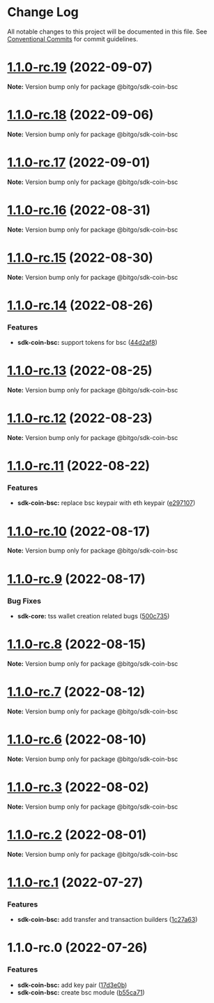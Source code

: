 # Change Log

All notable changes to this project will be documented in this file.
See [Conventional Commits](https://conventionalcommits.org) for commit guidelines.

# [1.1.0-rc.19](https://github.com/BitGo/BitGoJS/compare/@bitgo/sdk-coin-bsc@1.1.0-rc.18...@bitgo/sdk-coin-bsc@1.1.0-rc.19) (2022-09-07)

**Note:** Version bump only for package @bitgo/sdk-coin-bsc





# [1.1.0-rc.18](https://github.com/BitGo/BitGoJS/compare/@bitgo/sdk-coin-bsc@1.1.0-rc.17...@bitgo/sdk-coin-bsc@1.1.0-rc.18) (2022-09-06)

**Note:** Version bump only for package @bitgo/sdk-coin-bsc





# [1.1.0-rc.17](https://github.com/BitGo/BitGoJS/compare/@bitgo/sdk-coin-bsc@1.1.0-rc.16...@bitgo/sdk-coin-bsc@1.1.0-rc.17) (2022-09-01)

**Note:** Version bump only for package @bitgo/sdk-coin-bsc





# [1.1.0-rc.16](https://github.com/BitGo/BitGoJS/compare/@bitgo/sdk-coin-bsc@1.1.0-rc.15...@bitgo/sdk-coin-bsc@1.1.0-rc.16) (2022-08-31)

**Note:** Version bump only for package @bitgo/sdk-coin-bsc





# [1.1.0-rc.15](https://github.com/BitGo/BitGoJS/compare/@bitgo/sdk-coin-bsc@1.1.0-rc.14...@bitgo/sdk-coin-bsc@1.1.0-rc.15) (2022-08-30)

**Note:** Version bump only for package @bitgo/sdk-coin-bsc





# [1.1.0-rc.14](https://github.com/BitGo/BitGoJS/compare/@bitgo/sdk-coin-bsc@1.1.0-rc.13...@bitgo/sdk-coin-bsc@1.1.0-rc.14) (2022-08-26)


### Features

* **sdk-coin-bsc:** support tokens for bsc ([44d2af8](https://github.com/BitGo/BitGoJS/commit/44d2af8f3f14bc61d31e6a0b8482a68db2a7d23e))





# [1.1.0-rc.13](https://github.com/BitGo/BitGoJS/compare/@bitgo/sdk-coin-bsc@1.1.0-rc.12...@bitgo/sdk-coin-bsc@1.1.0-rc.13) (2022-08-25)

**Note:** Version bump only for package @bitgo/sdk-coin-bsc





# [1.1.0-rc.12](https://github.com/BitGo/BitGoJS/compare/@bitgo/sdk-coin-bsc@1.1.0-rc.11...@bitgo/sdk-coin-bsc@1.1.0-rc.12) (2022-08-23)

**Note:** Version bump only for package @bitgo/sdk-coin-bsc





# [1.1.0-rc.11](https://github.com/BitGo/BitGoJS/compare/@bitgo/sdk-coin-bsc@1.1.0-rc.10...@bitgo/sdk-coin-bsc@1.1.0-rc.11) (2022-08-22)


### Features

* **sdk-coin-bsc:** replace bsc keypair with eth keypair ([e297107](https://github.com/BitGo/BitGoJS/commit/e297107f8f5e233acb1ef2d5f3c2bf5ade460f64))





# [1.1.0-rc.10](https://github.com/BitGo/BitGoJS/compare/@bitgo/sdk-coin-bsc@1.1.0-rc.9...@bitgo/sdk-coin-bsc@1.1.0-rc.10) (2022-08-17)

**Note:** Version bump only for package @bitgo/sdk-coin-bsc





# [1.1.0-rc.9](https://github.com/BitGo/BitGoJS/compare/@bitgo/sdk-coin-bsc@1.1.0-rc.8...@bitgo/sdk-coin-bsc@1.1.0-rc.9) (2022-08-17)


### Bug Fixes

* **sdk-core:** tss wallet creation related bugs ([500c735](https://github.com/BitGo/BitGoJS/commit/500c73527edd902b65cfd784ea1022a21e0f6319))





# [1.1.0-rc.8](https://github.com/BitGo/BitGoJS/compare/@bitgo/sdk-coin-bsc@1.1.0-rc.7...@bitgo/sdk-coin-bsc@1.1.0-rc.8) (2022-08-15)

**Note:** Version bump only for package @bitgo/sdk-coin-bsc





# [1.1.0-rc.7](https://github.com/BitGo/BitGoJS/compare/@bitgo/sdk-coin-bsc@1.1.0-rc.6...@bitgo/sdk-coin-bsc@1.1.0-rc.7) (2022-08-12)

**Note:** Version bump only for package @bitgo/sdk-coin-bsc





# [1.1.0-rc.6](https://github.com/BitGo/BitGoJS/compare/@bitgo/sdk-coin-bsc@1.1.0-rc.5...@bitgo/sdk-coin-bsc@1.1.0-rc.6) (2022-08-10)

**Note:** Version bump only for package @bitgo/sdk-coin-bsc





# [1.1.0-rc.3](https://github.com/BitGo/BitGoJS/compare/@bitgo/sdk-coin-bsc@1.1.0-rc.2...@bitgo/sdk-coin-bsc@1.1.0-rc.3) (2022-08-02)

**Note:** Version bump only for package @bitgo/sdk-coin-bsc





# [1.1.0-rc.2](https://github.com/BitGo/BitGoJS/compare/@bitgo/sdk-coin-bsc@1.1.0-rc.1...@bitgo/sdk-coin-bsc@1.1.0-rc.2) (2022-08-01)

**Note:** Version bump only for package @bitgo/sdk-coin-bsc





# [1.1.0-rc.1](https://github.com/BitGo/BitGoJS/compare/@bitgo/sdk-coin-bsc@1.1.0-rc.0...@bitgo/sdk-coin-bsc@1.1.0-rc.1) (2022-07-27)


### Features

* **sdk-coin-bsc:** add transfer and transaction builders ([1c27a63](https://github.com/BitGo/BitGoJS/commit/1c27a6343f30d341588eadd2a323b4ac2fe73646))





# 1.1.0-rc.0 (2022-07-26)


### Features

* **sdk-coin-bsc:** add key pair ([17d3e0b](https://github.com/BitGo/BitGoJS/commit/17d3e0b72590b6ba34c45c6617265709ad70f955))
* **sdk-coin-bsc:** create bsc module ([b55ca71](https://github.com/BitGo/BitGoJS/commit/b55ca7173e27ee2d75d342b6706698769f11734f))
